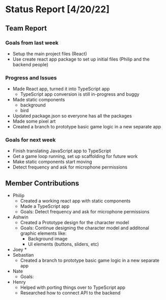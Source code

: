 # Status Report [4/20/22]
## Team Report
### Goals from last week
* Setup the main project files (React)
* Use create react app package to set up initial files (Philip and the backend people)

### Progress and Issues
* Made React app, turned it into TypeScript app
  * TypeScript app conversion is still in-progress and buggy
* Made static components 
  * background
  * bird
* Updated package.json so everyone has all the packages
* Made some pixel art
* Created a branch to prototype basic game logic in a new separate app

### Goals for next week
* Finish translating JavaScript app to TypeScript
* Get a game loop running, set up scaffolding for future work
* Make static components start moving
* Detect frequency and ask for microphone permissions

## Member Contributions
* Philip
	* Created a working react app with static components
	* Made a TypeScript app
	* Goals:  Detect frequency and ask for microphone permissions
* Ashwin
	* Created a Prototype design for the character model
	* Goals: Continue designing the character model and additonal graphic elements like:
		* Background image
		* UI elements (buttons, sliders, etc)
* Joey
	* 
* Sebastian
	* Created a branch to prototype basic game logic in a new separate app
* Nate
	* Goals: 
* Henry
	* Helped with porting things over to TypeScript app
	* Researched how to connect API to the backend
